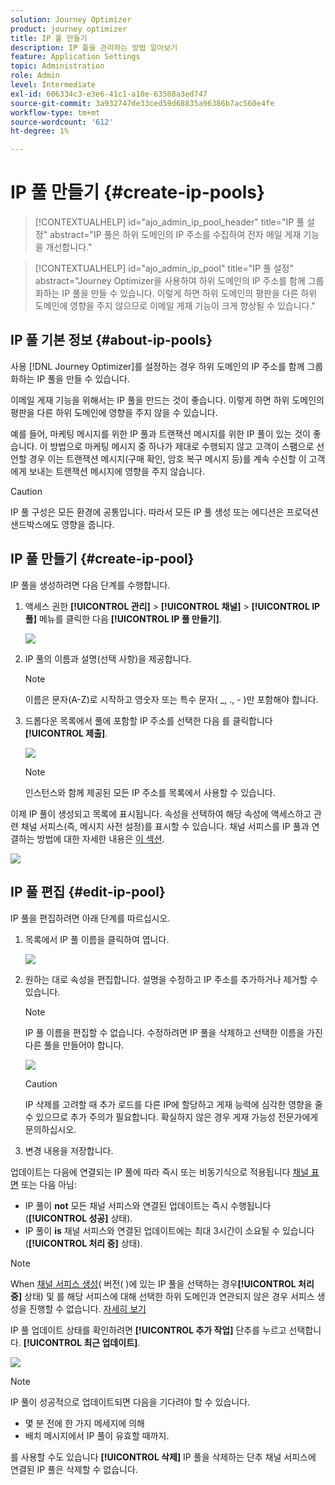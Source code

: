 ```yaml
---
solution: Journey Optimizer
product: journey optimizer
title: IP 풀 만들기
description: IP 풀을 관리하는 방법 알아보기
feature: Application Settings
topic: Administration
role: Admin
level: Intermediate
exl-id: 606334c3-e3e6-41c1-a10e-63508a3ed747
source-git-commit: 3a932747de33ced59d68835a96386b7ac560e4fe
workflow-type: tm+mt
source-wordcount: '612'
ht-degree: 1%

---
```


# IP 풀 만들기 {#create-ip-pools}

>[!CONTEXTUALHELP]
>id="ajo_admin_ip_pool_header"
>title="IP 풀 설정"
>abstract="IP 풀은 하위 도메인의 IP 주소를 수집하여 전자 메일 게재 기능을 개선합니다."

>[!CONTEXTUALHELP]
>id="ajo_admin_ip_pool"
>title="IP 풀 설정"
>abstract="Journey Optimizer을 사용하여 하위 도메인의 IP 주소를 함께 그룹화하는 IP 풀을 만들 수 있습니다. 이렇게 하면 하위 도메인의 평판을 다른 하위 도메인에 영향을 주지 않으므로 이메일 게재 기능이 크게 향상될 수 있습니다."

## IP 풀 기본 정보 {#about-ip-pools}

사용 [!DNL Journey Optimizer]를 설정하는 경우 하위 도메인의 IP 주소를 함께 그룹화하는 IP 풀을 만들 수 있습니다.

이메일 게재 기능을 위해서는 IP 풀을 만드는 것이 좋습니다. 이렇게 하면 하위 도메인의 평판을 다른 하위 도메인에 영향을 주지 않을 수 있습니다.

예를 들어, 마케팅 메시지를 위한 IP 풀과 트랜잭션 메시지를 위한 IP 풀이 있는 것이 좋습니다. 이 방법으로 마케팅 메시지 중 하나가 제대로 수행되지 않고 고객이 스팸으로 선언할 경우 이는 트랜잭션 메시지(구매 확인, 암호 복구 메시지 등)를 계속 수신할 이 고객에게 보내는 트랜잭션 메시지에 영향을 주지 않습니다.

>[!CAUTION]
>
>IP 풀 구성은 모든 환경에 공통입니다. 따라서 모든 IP 풀 생성 또는 에디션은 프로덕션 샌드박스에도 영향을 줍니다.

## IP 풀 만들기 {#create-ip-pool}

IP 풀을 생성하려면 다음 단계를 수행합니다.

1. 액세스 권한 **[!UICONTROL 관리]** > **[!UICONTROL 채널]** > **[!UICONTROL IP 풀]** 메뉴를 클릭한 다음 **[!UICONTROL IP 풀 만들기]**.

   ![](assets/ip-pool-create.png)

1. IP 풀의 이름과 설명(선택 사항)을 제공합니다.

   >[!NOTE]
   >
   >이름은 문자(A-Z)로 시작하고 영숫자 또는 특수 문자( _, ., - )만 포함해야 합니다.

1. 드롭다운 목록에서 풀에 포함할 IP 주소를 선택한 다음 를 클릭합니다 **[!UICONTROL 제출]**.

   ![](assets/ip-pool-config.png)

   >[!NOTE]
   >
   >인스턴스와 함께 제공된 모든 IP 주소를 목록에서 사용할 수 있습니다.

이제 IP 풀이 생성되고 목록에 표시됩니다. 속성을 선택하여 해당 속성에 액세스하고 관련 채널 서피스(즉, 메시지 사전 설정)를 표시할 수 있습니다. 채널 서피스를 IP 풀과 연결하는 방법에 대한 자세한 내용은 [이 섹션](channel-surfaces.md).

![](assets/ip-pool-created.png)

## IP 풀 편집 {#edit-ip-pool}

IP 풀을 편집하려면 아래 단계를 따르십시오.

1. 목록에서 IP 풀 이름을 클릭하여 엽니다.

   ![](assets/ip-pool-list.png)

1. 원하는 대로 속성을 편집합니다. 설명을 수정하고 IP 주소를 추가하거나 제거할 수 있습니다.

   >[!NOTE]
   >
   >IP 풀 이름을 편집할 수 없습니다. 수정하려면 IP 풀을 삭제하고 선택한 이름을 가진 다른 풀을 만들어야 합니다.

   ![](assets/ip-pool-edit.png)

   >[!CAUTION]
   >
   >IP 삭제를 고려할 때 추가 로드를 다른 IP에 할당하고 게재 능력에 심각한 영향을 줄 수 있으므로 추가 주의가 필요합니다. 확실하지 않은 경우 게재 가능성 전문가에게 문의하십시오.

1. 변경 내용을 저장합니다.

업데이트는 다음에 연결되는 IP 풀에 따라 즉시 또는 비동기식으로 적용됩니다 [채널 표면](channel-surfaces.md) 또는 다음 아님:

* IP 풀이 **not** 모든 채널 서피스와 연결된 업데이트는 즉시 수행됩니다(**[!UICONTROL 성공]** 상태).
* IP 풀이 **is** 채널 서피스와 연결된 업데이트에는 최대 3시간이 소요될 수 있습니다(**[!UICONTROL 처리 중]** 상태).

>[!NOTE]
>
>When [채널 서피스 생성](channel-surfaces.md#create-channel-surface)( 버전( )에 있는 IP 풀을 선택하는 경우&#x200B;**[!UICONTROL 처리 중]** 상태) 및 를 해당 서피스에 대해 선택한 하위 도메인과 연관되지 않은 경우 서피스 생성을 진행할 수 없습니다. [자세히 보기](channel-surfaces.md#subdomains-and-ip-pools)

IP 풀 업데이트 상태를 확인하려면 **[!UICONTROL 추가 작업]** 단추를 누르고 선택합니다. **[!UICONTROL 최근 업데이트]**.

![](assets/ip-pool-recent-update.png)

>[!NOTE]
>
>IP 풀이 성공적으로 업데이트되면 다음을 기다려야 할 수 있습니다.
>* 몇 분 전에 한 가지 메세지에 의해
>* 배치 메시지에서 IP 풀이 유효할 때까지.


를 사용할 수도 있습니다 **[!UICONTROL 삭제]** IP 풀을 삭제하는 단추 채널 서피스에 연결된 IP 풀은 삭제할 수 없습니다.

